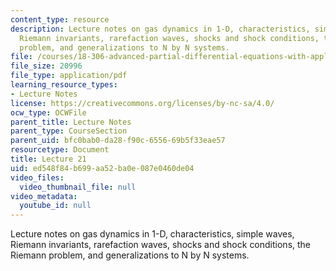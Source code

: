 ```yaml
---
content_type: resource
description: Lecture notes on gas dynamics in 1-D, characteristics, simple waves,
  Riemann invariants, rarefaction waves, shocks and shock conditions, the Riemann
  problem, and generalizations to N by N systems.
file: /courses/18-306-advanced-partial-differential-equations-with-applications-fall-2009/ed548f84b699aa52ba0e087e0460de04_MIT18_306f09_lec21.pdf
file_size: 20996
file_type: application/pdf
learning_resource_types:
- Lecture Notes
license: https://creativecommons.org/licenses/by-nc-sa/4.0/
ocw_type: OCWFile
parent_title: Lecture Notes
parent_type: CourseSection
parent_uid: bfc0bab0-da28-f90c-6556-69b5f33eae57
resourcetype: Document
title: Lecture 21
uid: ed548f84-b699-aa52-ba0e-087e0460de04
video_files:
  video_thumbnail_file: null
video_metadata:
  youtube_id: null
---
```

Lecture notes on gas dynamics in 1-D, characteristics, simple waves, Riemann invariants, rarefaction waves, shocks and shock conditions, the Riemann problem, and generalizations to N by N systems.